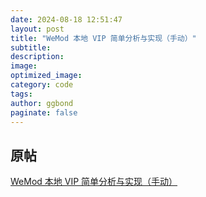 ```yaml
---
date: 2024-08-18 12:51:47
layout: post
title: "WeMod 本地 VIP 简单分析与实现（手动）"
subtitle:
description:
image:
optimized_image:
category: code
tags:
author: ggbond
paginate: false
---
```


## 原帖

[WeMod 本地 VIP 简单分析与实现（手动）](https://www.52pojie.cn/thread-1944352-1-1.html)
